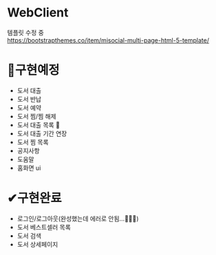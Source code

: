 # WebClient
템플릿 수정 중<br>
https://bootstrapthemes.co/item/misocial-multi-page-html-5-template/

# 🥕구현예정
- 도서 대출
- 도서 반납
- 도서 예약
- 도서 찜/찜 해제
- 도서 대출 목록 🥕
- 도서 대출 기간 연장
- 도서 찜 목록
- 공지사항
- 도움말
- 홈화면 ui

# ✔구현완료
- 로그인/로그아웃(완성했는데 에러로 안됨...🥕🥕🥕)
- 도서 베스트셀러 목록
- 도서 검색
- 도서 상세페이지
